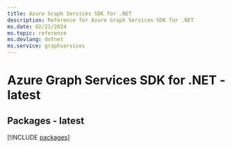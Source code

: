 ```yaml
---
title: Azure Graph Services SDK for .NET
description: Reference for Azure Graph Services SDK for .NET
ms.date: 02/21/2024
ms.topic: reference
ms.devlang: dotnet
ms.service: graphservices
---
```

# Azure Graph Services SDK for .NET - latest
## Packages - latest
[!INCLUDE [packages](graph-services-index.md)]